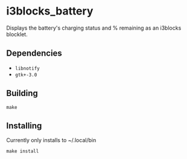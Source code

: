 # i3blocks_battery

Displays the battery's charging status and % remaining as an i3blocks
blocklet.

## Dependencies

* `libnotify`
* `gtk+-3.0`

## Building

    make

## Installing

Currently only installs to ~/.local/bin

    make install

